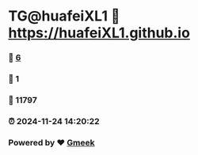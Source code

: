 # TG@huafeiXL1 :link: https://huafeiXL1.github.io 
### :page_facing_up: [6](https://huafeiXL1.github.io/tag.html) 
### :speech_balloon: 1 
### :hibiscus: 11797 
### :alarm_clock: 2024-11-24 14:20:22 
### Powered by :heart: [Gmeek](https://github.com/Meekdai/Gmeek)
